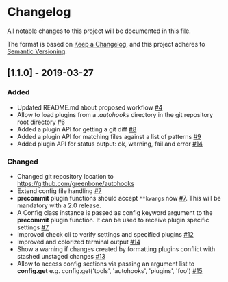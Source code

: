 # Changelog

All notable changes to this project will be documented in this file.

The format is based on [Keep a Changelog](https://keepachangelog.com/en/1.0.0/),
and this project adheres to [Semantic Versioning](https://semver.org/spec/v2.0.0.html).

## [1.1.0] - 2019-03-27

### Added

* Updated README.md about proposed workflow
  [#4](https://github.com/greenbone/autohooks/pull/4)
* Allow to load plugins from a *.autohooks* directory in the git repository root
  directory [#6](https://github.com/greenbone/autohooks/pull/6)
* Added a plugin API for getting a git diff
  [#8](https://github.com/greenbone/autohooks/pull/8)
* Added a plugin API for matching files against a list of patterns
  [#9](https://github.com/greenbone/autohooks/pull/9)
* Added plugin API for status output: ok, warning, fail and error
  [#14](https://github.com/greenbone/autohooks/pull/14)

### Changed

* Changed git repository location to https://github.com/greenbone/autohooks
* Extend config file handling [#7](https://github.com/greenbone/autohooks/pull/7)
* **precommit** plugin functions should accept `**kwargs` now
  [#7](https://github.com/greenbone/autohooks/pull/7). This will be mandatory
  with a 2.0 release.
* A Config class instance is passed as config keyword argument to the
  **precommit** plugin function. It can be used to receive plugin specific
  settings [#7](https://github.com/greenbone/autohooks/pull/7)
* Improved check cli to verify settings and specified plugins
  [#12](https://github.com/greenbone/autohooks/pull/12)
* Improved and colorized terminal output [#14](https://github.com/greenbone/autohooks/pull/14)
* Show a warning if changes created by formatting plugins conflict with stashed
  unstaged changes [#13](https://github.com/greenbone/autohooks/pull/13)
* Allow to access config sections via passing an argument list to **config.get**
  e.g. config.get('tools', 'autohooks', 'plugins', 'foo')
  [#15](https://github.com/greenbone/autohooks/pull/15)

